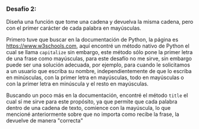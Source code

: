 ### Desafío 2:

Diseña una función que tome una cadena y devuelva la misma cadena, pero con el primer carácter de cada palabra en mayúsculas.

Primero tuve que buscar en la documentación de Python, la página es https://www.w3schools.com, aquí encontré un método nativo de Python el cual se llama `capitalize` sin embargo, este método sólo pone la primer letra de una frase como mayúsculas, para este desafío no me sirve, sin embargo puede ser una solución adecuada, por ejemplo, para cuando le solicitamos a un usuario que escriba su nombre, independientemente de que lo escriba en minúsculas, con la primer letra en mayúsculas, todo en mayúsculas o con la primer letra en minúscula y el resto en mayúsculas.

Buscando un poco más en la documentación, encontré el método `title` el cual sí me sirve para este propósito, ya que permite que cada palabra dentro de una cadena de texto, comience con la mayúscula, lo que mencioné anteriormente sobre que no importa como recibe la frase, la devuelve de manera "correcta"